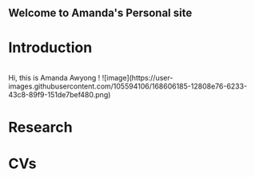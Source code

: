 ## Welcome to Amanda's Personal site

# Introduction
<br/>
Hi, this is Amanda Awyong !
![image](https://user-images.githubusercontent.com/105594106/168606185-12808e76-6233-43c8-89f9-151de7bef480.png)

# Research

# CVs
